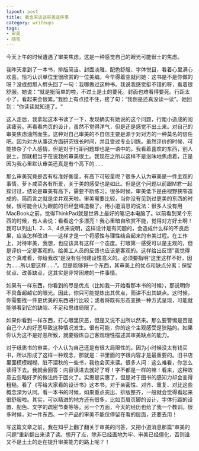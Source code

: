 ```yaml
---
layout: post
title: 我也来谈谈审美这件事
category: writeups
tags:
- 审美
- 随笔
---
```


今天上午的时候遭遇了审美焦虑，这是一种感觉自己的眼光可能很土的焦虑。
<!--more-->

我昨天拿到了一本书，排版简洁、封面淡雅、配色舒服、字体悦目，看着心里满心欢喜。恰巧认识单位里很欣赏的一位美编。今早得着空就问她：这书是不是你做的呀？没成想那人劈头回了一句：我哪做过这种书。我说我感觉挺不错的呀，看着很舒服。她说：“就是挺简单的啦，不过土是土的要死。封面也难看得要死。行距太小了，看起来会很累。”我脸上有点挂不住，接了句：“我倒是还真没读一读”。她回到：“你读读就知道了。“

这人走后，我拿起这本书读了一下，发现确实有她说的这个问题，行距小造成的阅读疲劳。再看看内页的设计，虽然不觉得洋气，但是还是感觉不出土来。对自己的审美焦虑油然而生。这种对自己审美的不自信主要是源于对对方的一种莫名的信任吧。因为对方从事这方面研究很长时间，并且受过专业训练。虽然评价的时候，可能掺杂了个人感情，但是对于行距问题却也是一语中的。我看着喜欢的东西，别人说土，那就相当于在说我的审美很土。我现在之所以这样不是滋味地焦虑着，正是因为我心里默认审美还真是有个高下的……

那么审美究竟是否有标准好衡量，有高下可较量呢？很多人认为审美是一件主观的事情，萝卜咸菜各有所爱，关于美的感受也是如此。但是这个问题以前跟M君一起探讨过，结论是审美有高下，需要不断练习。很多时候，审美低下是由视野狭窄造成的，简而言之就是坐井观天啦。审美需要比较，当你没有见到过更美的东西的时候，很可能会认为眼前的已经登峰造极了。用小道消息的说法：很多人没有用MacBook之前，觉得ThinkPad就是世界上最好的笔记本电脑了。以前看到某个东西的时候，有人会说：看看这个多漂亮！我心里暗自欣赏不能，觉得对方好土啊！我可以列出1、2、3、4点来说明，这样设计是有问题的，会造成什么样的不良后果，应当怎样改进——这样才是一个将感性与理性结合起来的审美过程。在工作上，对待审美，我想，也应该具有这样一个态度。打眼第一感受可以是主观的，但是评价一定是客观的。给美工人员的反馈也应该是客观的。这样给出反馈”我觉得这个真难看，你给我改“是没有任何建设性意义的。必须要指明”这里这样不好，因为……所以要这样……”。但是能够将一个东西，其审美上的优点和缺点分离；保留优点、改善缺点，这其实是非常困难的一件事情。

如果有一样东西，你看到的尽是优点（比如我一开始看那本书的时候），那说明你不具备超越它的眼光。因此，你只可能提炼出其优点，而讲不出其缺点。这时候，你需要找一件更优美的东西进行比较；或者将既有形态变换一种方式呈现，可能就能够看到它的缺陷、不足和思维局限了。

如果你看到一样东西，打心眼里厌恶，但是又说不出所以然来。那么要警惕是否是自己个人的好恶导致这种情况发生。很有可能，你的这个主观感受是狭隘的。如果你认为这不是好恶所致，就要锻炼自己客观理性描述其审美缺点的能力。

对于纸质书的审美，个人认为自己还是有很大局限性的。因为小时候没太有钱买书，所以形成了这样一种观念，那就是：书里面的字跟内容才是最重要的。旧书店里面模模糊糊、脏不溜秋的一些书，我也会买来读。很多人问：这么难看，你怎么读得下去。我就会回答：内容读进去就好了呀！字不都是一样的嘛！看来，这种故意去忽略好歹的做法终于回火了。实惠是实惠了，但是对于图书的感知力却会变得粗糙。看了《写给大家看的设计书》这本书，对于亲密性、对齐、重复、对比这些概念深为认同。看一本书的时候，如果重点突出、排版整齐，一般就会觉得看起来很舒服啦。其实，可以精进的地方还有很多，比如页眉页脚的设计、字体行距的设置、配色、文字的疏密节奏等等。另一个方面，今天的经历也给了我一个教训。很多时候，对一件东西、一个产品的审美不能仅停留在看的层面，还要去用！

写这篇文章之前，我在知乎上翻了翻关于审美的问答，又把小道消息那篇”审美的问题“重新翻出来读了读。想开了点，除非已经画地为牢、审美已经僵化，否则谁又不是土土的走在提升审美能力的路上呢？！


